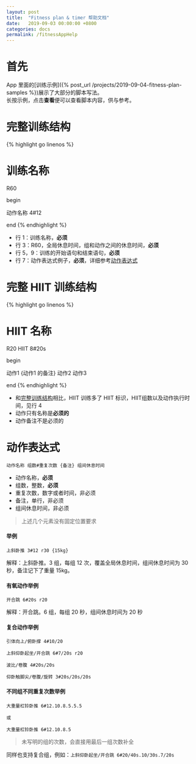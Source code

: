 ```yaml
---
layout: post
title:  "Fitness plan & timer 帮助文档"
date:   2019-09-03 00:00:00 +0800
categories: docs
permalink: /fitnessAppHelp
---
```


# 首先
App 里面的[训练示例]({% post_url /projects/2019-09-04-fitness-plan-samples %})展示了大部分的脚本写法。  
长按示例，点击**查看**便可以查看脚本内容，供与参考。

<a id="complete_training_structure"/>

# 完整训练结构
{% highlight go linenos %}
# 训练名称

R60 

begin 

动作名称 4#12 

end
{% endhighlight %}

- 行 1：训练名称，**必须**
- 行 3：R60，全局休息时间，组和动作之间的休息时间，**必须**
- 行 5，9：训练的开始语句和结束语句，**必须**
- 行 7：动作表达式例子，**必须**，详细参考[动作表达式](#action)


# 完整 HIIT 训练结构
{% highlight go linenos %}
# HIIT 名称

R20 
HIIT 8#20s

begin 

动作1 {动作1 的备注}
动作2
动作3 

end
{% endhighlight %}

- 和[完整训练结构](#complete_training_structure)相比，HIIT 训练多了 HIIT 标识，HIIT组数以及动作执行时间，见行 4
- 动作只有名称是**必须的**
- 动作备注不是必须的

<a id="action" />

# 动作表达式
```
动作名称 组数#重复次数 {备注} 组间休息时间
```
- 动作名称，**必须**
- 组数，整数，**必须**
- 重复次数，数字或者时间，非必须
- 备注，单行，非必须
- 组间休息时间，非必须

> 上述几个元素没有固定位置要求


#### 举例
```
上斜卧推 3#12 r30 {15kg}
```
解释：上斜卧推。3 组，每组 12 次，覆盖全局休息时间，组间休息时间为 30 秒，备注记下了重量 15kg。


#### 有氧动作举例
```
开合跳 6#20s r20
```
解释：开合跳。6 组，每组 20 秒，组间休息时间为 20 秒


#### 复合动作举例
```
引体向上/俯卧撑 4#10/20 

上斜仰卧起坐/开合跳 6#7/20s r20

波比/卷腹 4#20s/20s

仰卧触脚尖/卷腹/旋转 3#20s/20s/20s
```

#### 不同组不同重复次数举例
```
大重量杠铃卧推 6#12.10.8.5.5.5

或

大重量杠铃卧推 6#12.10.8.5
```

> 未写明的组的次数，会直接用最后一组次数补全

同样也支持复合组，例如：`上斜仰卧起坐/开合跳 6#20/40s.10/30s.7/20s`
